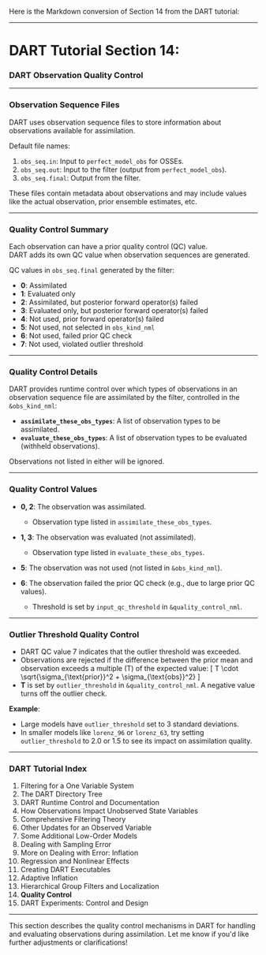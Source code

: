 Here is the Markdown conversion of Section 14 from the DART tutorial:

---

# DART Tutorial Section 14:  
### DART Observation Quality Control  

---

### Observation Sequence Files

DART uses observation sequence files to store information about observations available for assimilation.

Default file names:
1. `obs_seq.in`: Input to `perfect_model_obs` for OSSEs.
2. `obs_seq.out`: Input to the filter (output from `perfect_model_obs`).
3. `obs_seq.final`: Output from the filter.

These files contain metadata about observations and may include values like the actual observation, prior ensemble estimates, etc.

---

### Quality Control Summary

Each observation can have a prior quality control (QC) value.  
DART adds its own QC value when observation sequences are generated.

QC values in `obs_seq.final` generated by the filter:
- **0**: Assimilated
- **1**: Evaluated only
- **2**: Assimilated, but posterior forward operator(s) failed
- **3**: Evaluated only, but posterior forward operator(s) failed
- **4**: Not used, prior forward operator(s) failed
- **5**: Not used, not selected in `obs_kind_nml`
- **6**: Not used, failed prior QC check
- **7**: Not used, violated outlier threshold

---

### Quality Control Details

DART provides runtime control over which types of observations in an observation sequence file are assimilated by the filter, controlled in the `&obs_kind_nml`:

- **`assimilate_these_obs_types`**: A list of observation types to be assimilated.
- **`evaluate_these_obs_types`**: A list of observation types to be evaluated (withheld observations).

Observations not listed in either will be ignored.

---

### Quality Control Values

- **0, 2**: The observation was assimilated.
  - Observation type listed in `assimilate_these_obs_types`.
- **1, 3**: The observation was evaluated (not assimilated).
  - Observation type listed in `evaluate_these_obs_types`.

- **5**: The observation was not used (not listed in `&obs_kind_nml`).
- **6**: The observation failed the prior QC check (e.g., due to large prior QC values).
  - Threshold is set by `input_qc_threshold` in `&quality_control_nml`.

---

### Outlier Threshold Quality Control

- DART QC value 7 indicates that the outlier threshold was exceeded.
- Observations are rejected if the difference between the prior mean and observation exceeds a multiple (T) of the expected value:
  \[
  T \cdot \sqrt{\sigma_{\text{prior}}^2 + \sigma_{\text{obs}}^2}
  \]
- **T** is set by `outlier_threshold` in `&quality_control_nml`. A negative value turns off the outlier check.

**Example**:
- Large models have `outlier_threshold` set to 3 standard deviations.
- In smaller models like `lorenz_96` or `lorenz_63`, try setting `outlier_threshold` to 2.0 or 1.5 to see its impact on assimilation quality.

---

### DART Tutorial Index

1. Filtering for a One Variable System
2. The DART Directory Tree
3. DART Runtime Control and Documentation
4. How Observations Impact Unobserved State Variables
5. Comprehensive Filtering Theory
6. Other Updates for an Observed Variable
7. Some Additional Low-Order Models
8. Dealing with Sampling Error
9. More on Dealing with Error: Inflation
10. Regression and Nonlinear Effects
11. Creating DART Executables
12. Adaptive Inflation
13. Hierarchical Group Filters and Localization
14. **Quality Control**
15. DART Experiments: Control and Design

---

This section describes the quality control mechanisms in DART for handling and evaluating observations during assimilation. Let me know if you'd like further adjustments or clarifications!
